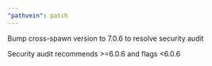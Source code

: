 ```yaml
---
"pathvein": patch
---
```


Bump cross-spawn version to 7.0.6 to resolve security audit

Security audit recommends >=6.0.6 and flags <6.0.6

